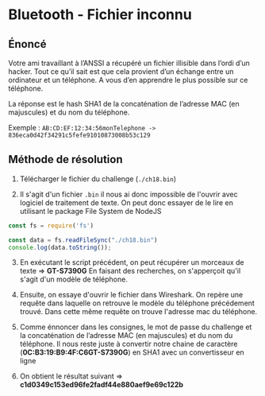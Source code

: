 # Bluetooth - Fichier inconnu

## Énoncé

Votre ami travaillant à l’ANSSI a récupéré un fichier illisible dans l’ordi d’un hacker. Tout ce qu’il sait est que cela provient d’un échange entre un ordinateur et un téléphone. A vous d’en apprendre le plus possible sur ce téléphone.

La réponse est le hash SHA1 de la concaténation de l’adresse MAC (en majuscules) et du nom du téléphone.

Exemple : 
`AB:CD:EF:12:34:56monTelephone -> 836eca0d42f34291c5fefe91010873008b53c129`

## Méthode de résolution

1. Télécharger le fichier du challenge (`./ch18.bin`)

2. Il s'agit d'un fichier `.bin` il nous ai donc impossible de l'ouvrir avec logiciel de traitement de texte. On peut donc essayer de le lire en utilisant le package File System de NodeJS

```js
const fs = require('fs')

const data = fs.readFileSync("./ch18.bin")
console.log(data.toString());
```

3. En exécutant le script précédent, on peut récupérer un morceaux de texte => **GT-S7390G**
En faisant des recherches, on s'apperçoit qu'il s'agit d'un modèle de téléphone.

4. Ensuite, on essaye d'ouvrir le fichier dans Wireshark.
On repère une requête dans laquelle on retrouve le modèle du téléphone précédement trouvé. Dans cette même requête on trouve l'adresse mac du téléphone.

5. Comme énnoncer dans les consignes, le mot de passe du challenge et la concaténation de l’adresse MAC (en majuscules) et du nom du téléphone.
Il nous reste juste à convertir notre chaine de caractère (**0C:B3:19:B9:4F:C6GT-S7390G**) en SHA1 avec un convertisseur en ligne

6. On obtient le résultat suivant => **c1d0349c153ed96fe2fadf44e880aef9e69c122b**